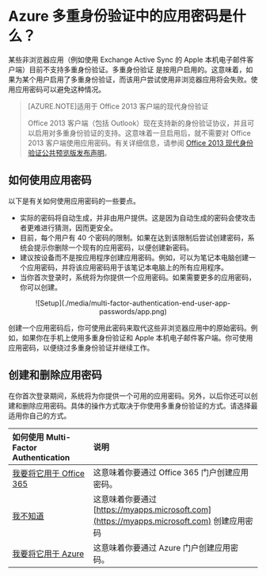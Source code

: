 <properties 
	pageTitle="Azure MFA 中的应用密码是什么？" 
	description="此页面将帮助用户了解什么是应用密码，以及在 Azure MFA 中，应用密码有什么作用。" 
	services="multi-factor-authentication" 
	documentationCenter="" 
	authors="billmath" 
	manager="stevenpo" 
	editor="curtland"/>

<tags
	ms.service="multi-factor-authentication"
	ms.workload="identity"
	ms.tgt_pltfrm="na"
	ms.devlang="na"
	ms.topic="article"
	ms.date="08/04/2016"
	wacn.date="09/12/2016"
	ms.author="kgremban"/>




# Azure 多重身份验证中的应用密码是什么？

某些非浏览器应用（例如使用 Exchange Active Sync 的 Apple 本机电子邮件客户端）目前不支持多重身份验证。多重身份验证 是按用户启用的。这意味着，如果为某个用户启用了多重身份验证，而该用户尝试使用非浏览器应用将会失败。使用应用密码可以避免这种情况。

>[AZURE.NOTE]适用于 Office 2013 客户端的现代身份验证
>
> Office 2013 客户端（包括 Outlook）现在支持新的身份验证协议，并且可以启用对多重身份验证的支持。这意味着一旦启用后，就不需要对 Office 2013 客户端使用应用密码。有关详细信息，请参阅 [Office 2013 现代身份验证公共预览版发布声明](https://blogs.office.com/2015/03/23/office-2013-modern-authentication-public-preview-announced/)。
 
## 如何使用应用密码

以下是有关如何使用应用密码的一些要点。

- 实际的密码将自动生成，并非由用户提供。这是因为自动生成的密码会使攻击者更难进行猜测，因而更安全。
- 目前，每个用户有 40 个密码的限制。如果在达到该限制后尝试创建密码，系统会提示你删除一个现有的应用密码，以便创建新密码。
- 建议按设备而不是按应用程序创建应用密码。例如，可以为笔记本电脑创建一个应用密码，并将该应用密码用于该笔记本电脑上的所有应用程序。
- 当你首次登录时，系统将为你提供一个应用密码。如果需要更多的应用密码，你可以创建。
 
<center>![Setup](./media/multi-factor-authentication-end-user-app-passwords/app.png)</center>

创建一个应用密码后，你可使用此密码来取代这些非浏览器应用中的原始密码。例如，如果你在手机上使用多重身份验证和 Apple 本机电子邮件客户端。你可使用应用密码，以便绕过多重身份验证并继续工作。

## 创建和删除应用密码
在你首次登录期间，系统将为你提供一个可用的应用密码。另外，以后你还可以创建和删除应用密码。具体的操作方式取决于你使用多重身份验证的方式。请选择最适用你自己的方式。

如何使用 Multi-Factor Authentication|说明
:------------- | :------------- | 
[我要将它用于 Office 365](#creating-and-deleting-app-passwords-with-office-365)| 这意味着你要通过 Office 365 门户创建应用密码。
[我不知道](#creating-and-deleting-app-passwords-with-myapps-portal)|这意味着你要通过 [https://myapps.microsoft.com](https://myapps.microsoft.com) 创建应用密码
[我要将它用于 Azure](#create-app-passwords-in-the-azure-portal)| 这意味着你要通过 Azure 门户创建应用密码。




 

<!---HONumber=Mooncake_0905_2016-->